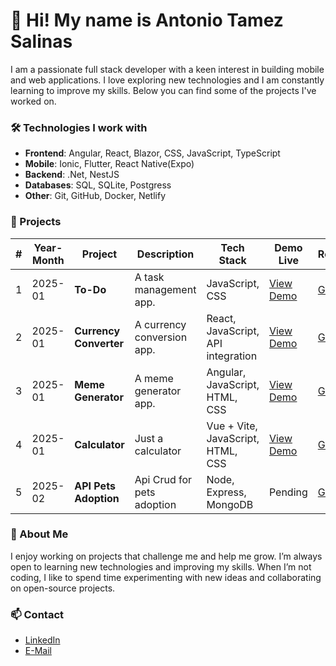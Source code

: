 # 👋 Hi! My name is Antonio Tamez Salinas

I am a passionate full stack developer with a keen interest in building mobile and web applications. I love exploring new technologies and I am constantly learning to improve my skills. 
Below you can find some of the projects I've worked on.

### 🛠️ Technologies I work with
- **Frontend**: Angular, React, Blazor, CSS, JavaScript, TypeScript
- **Mobile**: Ionic, Flutter, React Native(Expo)
- **Backend**: .Net, NestJS
- **Databases**: SQL, SQLite, Postgress
- **Other**: Git, GitHub, Docker, Netlify

### 🚀 Projects

| #   | Year-Month | Project                | Description                         | Tech Stack                             | Demo Live                                                   | Repository                  |
| --- | ---------- | ---------------------- | ----------------------------------- | -------------------------------------- | ----------------------------------------------------------- | --------------------------- |
| 1   | 2025-01    | **To-Do**              | A task management app.              | JavaScript, CSS                 	     | [View Demo](https://antoniotamez.github.io/to-do/)          | [GitHub](https://github.com/AntonioTamez/to-do)   |
| 2   | 2025-01    | **Currency Converter** | A currency conversion app.          | React, JavaScript, API integration     | [View Demo](https://scintillating-pika-8a9033.netlify.app/) | [GitHub](https://github.com/AntonioTamez/currency-converter) |
| 3   | 2025-01    | **Meme Generator**     | A meme generator app.               | Angular, JavaScript, HTML, CSS         | [View Demo](https://glistening-concha-916953.netlify.app/)  | [GitHub](https://github.com/AntonioTamez/meme-generator) |
| 4   | 2025-01    | **Calculator**         | Just a calculator                   | Vue + Vite, JavaScript, HTML, CSS      | [View Demo](https://sparkling-selkie-b6b0a9.netlify.app/)   | [GitHub](https://github.com/AntonioTamez/calculator) |
| 5   | 2025-02    | **API Pets Adoption**  | Api Crud for pets adoption          | Node, Express, MongoDB                 | Pending                                                     | [GitHub](https://github.com/AntonioTamez/node-api-pets) |

### 💬 About Me
I enjoy working on projects that challenge me and help me grow. I’m always open to learning new technologies and improving my skills. When I’m not coding, I like to spend time experimenting with new ideas and collaborating on open-source projects.

### 📫 Contact
- [LinkedIn](https://www.linkedin.com/in/antonio-tamez-salinas-a2840873/)
- [E-Mail](mailto:antonio.tamez@hotmail.com)
